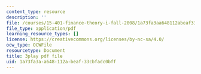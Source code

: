 ```yaml
---
content_type: resource
description: ''
file: /courses/15-401-finance-theory-i-fall-2008/1a73fa3aa648112abeaf33cbfadc0bff_cny-1yDbQno.pdf
file_type: application/pdf
learning_resource_types: []
license: https://creativecommons.org/licenses/by-nc-sa/4.0/
ocw_type: OCWFile
resourcetype: Document
title: 3play pdf file
uid: 1a73fa3a-a648-112a-beaf-33cbfadc0bff
---
```

